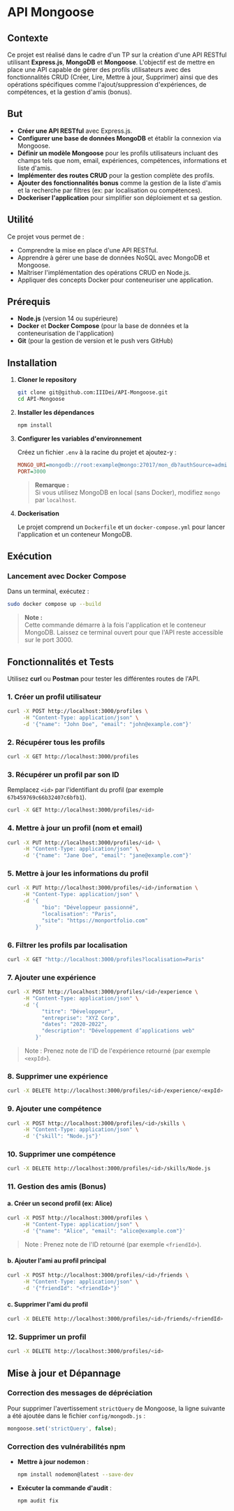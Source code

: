 # API Mongoose

## Contexte

Ce projet est réalisé dans le cadre d'un TP sur la création d'une API RESTful utilisant **Express.js**, **MongoDB** et **Mongoose**. L'objectif est de mettre en place une API capable de gérer des profils utilisateurs avec des fonctionnalités CRUD (Créer, Lire, Mettre à jour, Supprimer) ainsi que des opérations spécifiques comme l'ajout/suppression d'expériences, de compétences, et la gestion d'amis (bonus).

## But

- **Créer une API RESTful** avec Express.js.
- **Configurer une base de données MongoDB** et établir la connexion via Mongoose.
- **Définir un modèle Mongoose** pour les profils utilisateurs incluant des champs tels que nom, email, expériences, compétences, informations et liste d'amis.
- **Implémenter des routes CRUD** pour la gestion complète des profils.
- **Ajouter des fonctionnalités bonus** comme la gestion de la liste d'amis et la recherche par filtres (ex: par localisation ou compétences).
- **Dockeriser l'application** pour simplifier son déploiement et sa gestion.

## Utilité

Ce projet vous permet de :
- Comprendre la mise en place d'une API RESTful.
- Apprendre à gérer une base de données NoSQL avec MongoDB et Mongoose.
- Maîtriser l'implémentation des opérations CRUD en Node.js.
- Appliquer des concepts Docker pour conteneuriser une application.

## Prérequis

- **Node.js** (version 14 ou supérieure)
- **Docker** et **Docker Compose** (pour la base de données et la conteneurisation de l'application)
- **Git** (pour la gestion de version et le push vers GitHub)

## Installation

1. **Cloner le repository**

   ```bash
   git clone git@github.com:IIIDei/API-Mongoose.git
   cd API-Mongoose
   ```

2. **Installer les dépendances**

   ```bash
   npm install
   ```

3. **Configurer les variables d'environnement**

   Créez un fichier `.env` à la racine du projet et ajoutez-y :

   ```ini
   MONGO_URI=mongodb://root:example@mongo:27017/mon_db?authSource=admin
   PORT=3000
   ```

   > **Remarque :**  
   Si vous utilisez MongoDB en local (sans Docker), modifiez `mongo` par `localhost`.

4. **Dockerisation**

   Le projet comprend un `Dockerfile` et un `docker-compose.yml` pour lancer l'application et un conteneur MongoDB.

## Exécution

### Lancement avec Docker Compose

Dans un terminal, exécutez :

```bash
sudo docker compose up --build
```

> **Note :**  
> Cette commande démarre à la fois l'application et le conteneur MongoDB. Laissez ce terminal ouvert pour que l'API reste accessible sur le port 3000.

## Fonctionnalités et Tests

Utilisez **curl** ou **Postman** pour tester les différentes routes de l'API.

### 1. Créer un profil utilisateur

```bash
curl -X POST http://localhost:3000/profiles \
     -H "Content-Type: application/json" \
     -d '{"name": "John Doe", "email": "john@example.com"}'
```

### 2. Récupérer tous les profils

```bash
curl -X GET http://localhost:3000/profiles
```

### 3. Récupérer un profil par son ID

Remplacez `<id>` par l'identifiant du profil (par exemple `67b459769c66b32407c6bfb1`).

```bash
curl -X GET http://localhost:3000/profiles/<id>
```

### 4. Mettre à jour un profil (nom et email)

```bash
curl -X PUT http://localhost:3000/profiles/<id> \
     -H "Content-Type: application/json" \
     -d '{"name": "Jane Doe", "email": "jane@example.com"}'
```

### 5. Mettre à jour les informations du profil

```bash
curl -X PUT http://localhost:3000/profiles/<id>/information \
     -H "Content-Type: application/json" \
     -d '{
           "bio": "Développeur passionné",
           "localisation": "Paris",
           "site": "https://monportfolio.com"
         }'
```

### 6. Filtrer les profils par localisation

```bash
curl -X GET "http://localhost:3000/profiles?localisation=Paris"
```

### 7. Ajouter une expérience

```bash
curl -X POST http://localhost:3000/profiles/<id>/experience \
     -H "Content-Type: application/json" \
     -d '{
           "titre": "Développeur",
           "entreprise": "XYZ Corp",
           "dates": "2020-2022",
           "description": "Développement d’applications web"
         }'
```

> Note : Prenez note de l'ID de l'expérience retourné (par exemple `<expId>`).

### 8. Supprimer une expérience

```bash
curl -X DELETE http://localhost:3000/profiles/<id>/experience/<expId>
```

### 9. Ajouter une compétence

```bash
curl -X POST http://localhost:3000/profiles/<id>/skills \
     -H "Content-Type: application/json" \
     -d '{"skill": "Node.js"}'
```

### 10. Supprimer une compétence

```bash
curl -X DELETE http://localhost:3000/profiles/<id>/skills/Node.js
```

### 11. Gestion des amis (Bonus)

#### a. Créer un second profil (ex: Alice)

```bash
curl -X POST http://localhost:3000/profiles \
     -H "Content-Type: application/json" \
     -d '{"name": "Alice", "email": "alice@example.com"}'
```

> Note : Prenez note de l'ID retourné (par exemple `<friendId>`).

#### b. Ajouter l'ami au profil principal

```bash
curl -X POST http://localhost:3000/profiles/<id>/friends \
     -H "Content-Type: application/json" \
     -d '{"friendId": "<friendId>"}'
```

#### c. Supprimer l'ami du profil

```bash
curl -X DELETE http://localhost:3000/profiles/<id>/friends/<friendId>
```

### 12. Supprimer un profil

```bash
curl -X DELETE http://localhost:3000/profiles/<id>
```

## Mise à jour et Dépannage

### Correction des messages de dépréciation

Pour supprimer l'avertissement `strictQuery` de Mongoose, la ligne suivante a été ajoutée dans le fichier `config/mongodb.js` :

```js
mongoose.set('strictQuery', false);
```

### Correction des vulnérabilités npm

- **Mettre à jour nodemon** :  
  ```bash
  npm install nodemon@latest --save-dev
  ```
- **Exécuter la commande d'audit** :  
  ```bash
  npm audit fix
  ```
